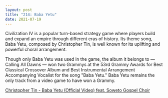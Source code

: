 ```yaml
---
layout: post
title: "214: Baba Yetu"
date: 2021-07-19
---
```


Civilization IV is a popular turn-based strategy game where players build and expand an empire through different eras of history. Its theme song, Baba Yetu, composed by Christopher Tin, is well known for its uplifting and powerful choral arrangement.

Though only Baba Yetu was used in the game, the album it belongs to — Calling All Dawns — won two Grammys at the 53rd Grammy Awards for Best Classical Crossover Album and Best Instrumental Arrangement Accompanying Vocalist for the song "Baba Yetu." Baba Yetu remains the only track from a video game to have won a Grammy.

[Christopher Tin - Baba Yetu (Official Video) feat. Soweto Gospel Choir](https://youtu.be/IJiHDmyhE1A)
